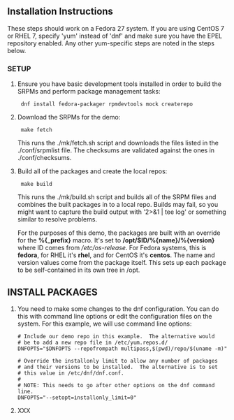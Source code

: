 ## Installation Instructions

These steps should work on a Fedora 27 system.  If you are using CentOS 7
or RHEL 7, specify 'yum' instead of 'dnf' and make sure you have the EPEL
repository enabled.  Any other yum-specific steps are noted in the steps
below.

### SETUP

1. Ensure you have basic development tools installed in order to build
   the SRPMs and perform package management tasks:

        dnf install fedora-packager rpmdevtools mock createrepo

2. Download the SRPMs for the demo:

        make fetch

   This runs the ./mk/fetch.sh script and downloads the files listed in
   the ./conf/srpmlist file.  The checksums are validated against the
   ones in ./conf/checksums.

3. Build all of the packages and create the local repos:

        make build

   This runs the ./mk/build.sh script and builds all of the SRPM files
   and combines the built packages in to a local repo.  Builds may fail,
   so you might want to capture the build output with '2>&1 | tee log'
   or something similar to resolve problems.

   For the purposes of this demo, the packages are built with an override
   for the **%{_prefix}** macro.  It's set to **/opt/$ID/%{name}/%{version}**
   where ID comes from _/etc/os-release_.  For Fedora systems, this is
   **fedora**, for RHEL it's **rhel**, and for CentOS it's **centos**.  The
   name and version values come from the package itself.  This sets up
   each package to be self-contained in its own tree in /opt.

## INSTALL PACKAGES

1. You need to make some changes to the dnf configuration.  You can do
   this with command line options or edit the configuration files on
   the system.  For this example, we will use command line options:

       # Include our demo repo in this example.  The alternative would
       # be to add a new repo file in /etc/yum.repos.d/
       DNFOPTS="$DNFOPTS --repofrompath multipass,$(pwd)/repo/$(uname -m)"

       # Override the installonly limit to allow any number of packages
       # and their versions to be installed.  The alternative is to set
       # this value in /etc/dnf/dnf.conf.
       #
       # NOTE: This needs to go after other options on the dnf command line.
       DNFOPTS="--setopt=installonly_limit=0"

2. XXX




